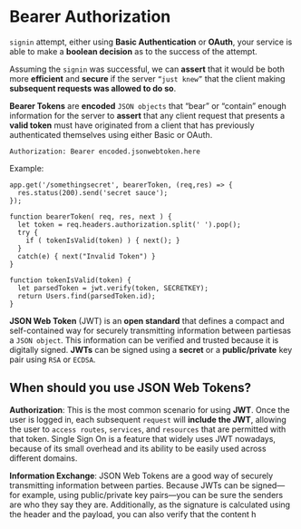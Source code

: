 # Bearer Authorization

`signin` attempt, either using **Basic Authentication** or **OAuth**, your service is able to make a **boolean decision** as to the success of the attempt.

Assuming the `signin` was successful, we can **assert** that it would be both more **efficient** and **secure** if the server `“just knew”` that the client making **subsequent requests was allowed to do so**.

**Bearer Tokens** are **encoded** `JSON objects` that “bear” or “contain” enough information for the server to **assert** that any client request that presents a **valid token** must have originated from a client that has previously authenticated themselves using either Basic or OAuth. 

`Authorization: Bearer encoded.jsonwebtoken.here`

Example:
```
app.get('/somethingsecret', bearerToken, (req,res) => {
  res.status(200).send('secret sauce');
});

function bearerToken( req, res, next ) {
  let token = req.headers.authorization.split(' ').pop();
  try {
    if ( tokenIsValid(token) ) { next(); }
  }
  catch(e) { next("Invalid Token") }
}

function tokenIsValid(token) {
  let parsedToken = jwt.verify(token, SECRETKEY);
  return Users.find(parsedToken.id);
}
```

**JSON Web Token** (JWT) is an **open standard** that defines a compact and self-contained way for securely transmitting information between partiesas a `JSON object`. This information can be verified and trusted because it is digitally signed. **JWTs** can be signed using a **secret** or a **public/private** key pair using `RSA` or `ECDSA`.

## When should you use JSON Web Tokens?

**Authorization**: This is the most common scenario for using **JWT**. Once the user is logged in, each subsequent `request` will **include the JWT**, allowing the user to `access routes`, `services`, and `resources` that are permitted with that token. Single Sign On is a feature that widely uses JWT nowadays, because of its small overhead and its ability to be easily used across different domains.

**Information Exchange**: JSON Web Tokens are a good way of securely transmitting information between parties. Because JWTs can be signed—for example, using public/private key pairs—you can be sure the senders are who they say they are. Additionally, as the signature is calculated using the header and the payload, you can also verify that the content h